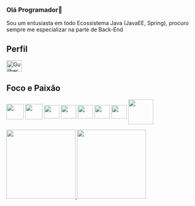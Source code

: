 ### Olá Programador👋

 Sou um entusiasta em todo Ecossistema Java (JavaEE, Spring), procuro sempre me especializar na parte de Back-End


## Perfil
<a href="https://www.linkedin.com/in/guilherme-santos-136936157/">
  <img align="center" alt="Guilherme Santos" height="30" width="40" src="https://cdn.jsdelivr.net/gh/devicons/devicon/icons/linkedin/linkedin-original.svg" style="max-width:100%;">
</a>  


## Foco e Paixão
<img align="center" height="40" width="45" src="https://cdn.jsdelivr.net/gh/devicons/devicon/icons/java/java-original-wordmark.svg" style="max-width:100%;"></img>
<img align="center" height="40" width="45" src="https://cdn.jsdelivr.net/gh/devicons/devicon/icons/spring/spring-original-wordmark.svg" style="max-width:100%;"></img>
<img align="center" height="35" width="40" src="https://cdn.jsdelivr.net/gh/devicons/devicon/icons/tomcat/tomcat-original-wordmark.svg" style="max-width:100%;"></img>
<img align="center" height="35" width="40" src="https://cdn.jsdelivr.net/gh/devicons/devicon/icons/postgresql/postgresql-original-wordmark.svg" style="max-width:100%;"></img>
<img align="center" height="35" width="40" src="https://cdn.jsdelivr.net/gh/devicons/devicon/icons/bootstrap/bootstrap-plain-wordmark.svg" style="max-width:100%;"></img>
<img align="center" height="35" width="40" src="https://cdn.jsdelivr.net/gh/devicons/devicon/icons/docker/docker-original-wordmark.svg" style="max-width:100%;"></img>
<img align="center" height="35" width="40" src="https://cdn.jsdelivr.net/gh/devicons/devicon/icons/kubernetes/kubernetes-plain-wordmark.svg" style="max-width:100%;"></img>
<img align="center" height="65" width="65" src="https://cdn.jsdelivr.net/gh/devicons/devicon/icons/amazonwebservices/amazonwebservices-original-wordmark.svg" style="max-width:100%;"></img>

 <div>
  <a href="https://github.com/GuilhermeJWT">
  <img height="180em" src="https://github-readme-stats.vercel.app/api?username=GuilhermeJWT&show_icons=true&theme=dracula&include_all_commits=true&count_private=true"/>
  <img height="180em" src="https://github-readme-stats.vercel.app/api/top-langs/?username=GuilhermeJWT&layout=compact&langs_count=7&theme=dracula"/>
</div>
